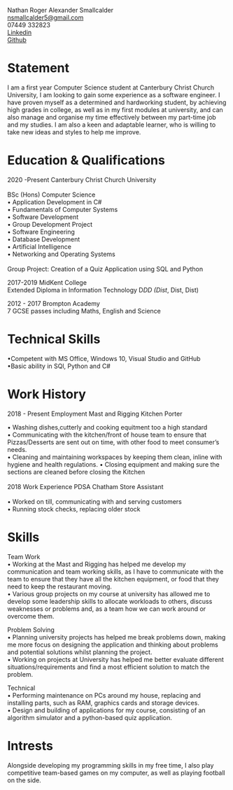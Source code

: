 Nathan Roger Alexander Smallcalder <br>
nsmallcalder5@gmail.com <br>
07449 332823 <br>
[Linkedin](https://www.linkedin.com/in/nathan-smallcalder-b83673209/)<br>
[Github](https://github.com/NathanSmallcalder)



# Statement
I am a first year Computer Science student at Canterbury Christ Church University, I am looking to gain some experience as a software engineer. I have proven myself as a determined and hardworking student, by achieving high grades in college, as well as in my first modules at university, and can also manage and organise my time effectively between my part-time job and my studies. I am also a keen and adaptable learner, who is willing to take new ideas and styles to help me improve.

# Education & Qualifications
2020 -Present Canterbury Christ Church University  <br>  					          
BSc (Hons) Computer Science <br>
•	Application Development in C# <br>
•	Fundamentals of Computer Systems <br>
•	Software Development <br>
•	Group Development Project <br>
•	Software Engineering  <br>
•	Database Development  <br>
•	Artificial Intelligence <br>
•	Networking and Operating Systems <br>
 <br>
Group Project: Creation of a Quiz Application using SQL and Python 

2017-2019	MidKent College <br>
Extended Diploma in Information Technology D*DD (Dist*, Dist, Dist)

2012 - 2017	Brompton Academy <br>
7 GCSE passes including Maths, English and Science

# Technical Skills 

•Competent with MS Office, Windows 10, Visual Studio and GitHub <br>
•Basic ability in SQl, Python and C# 

# Work History

2018 - Present   Employment 		Mast and Rigging 			Kitchen Porter

•	Washing dishes,cutterly and cooking equitment too a high standard<br>
•	Communicating with the kitchen/front of house team to ensure that Pizzas/Desserts are sent out on time, with other food to meet consumer’s needs.<br>
•	Cleaning and maintaining workspaces by keeping them clean, inline with hygiene and health regulations.
•	Closing equipment and making sure the sections are cleaned before closing the Kitchen<br>
<br>
2018	Work Experience 		PDSA Chatham			Store Assistant	<br>		
•	Worked on till, communicating with and serving customers <br>
•	Running stock checks, replacing older stock<br>


# Skills
Team Work	 <br> 
•	Working at the Mast and Rigging has helped me develop my communication and team working skills, as I have to communicate with the team to ensure that they have all              the kitchen equipment, or food that they need to keep the restaurant moving.<br>
•	Various group projects on my course at university has allowed me to develop some leadership skills to allocate workloads to others, discuss weaknesses or                        problems and, as a team how we can work around or overcome them.<br>

Problem Solving <br>
•	Planning university projects has helped me break problems down, making me more focus on designing the application and thinking about problems and potential                     solutions whilst planning the project.<br>
•	Working on projects at University has helped me better evaluate different situations/requirements and find a most efficient solution to match the problem.<br>

Technical	 <br>
•	Performing maintenance on PCs around my house, replacing and installing parts, such as RAM, graphics cards and storage devices.<br>
•	Design and building of applications for my course, consisting of an algorithm simulator and a python-based quiz application.<br>


# Intrests

Alongside developing my programming skills in my free time, I also play competitive team-based games on my computer, as well as playing football on the side.


